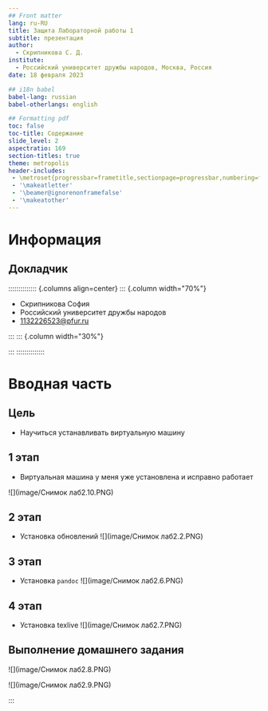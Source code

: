 ```yaml
---
## Front matter
lang: ru-RU
title: Защита Лабораторной работы 1
subtitle: презентация
author:
  - Скрипникова С. Д.
institute:
  - Российский университет дружбы народов, Москва, Россия
date: 18 февраля 2023

## i18n babel
babel-lang: russian
babel-otherlangs: english

## Formatting pdf
toc: false
toc-title: Содержание
slide_level: 2
aspectratio: 169
section-titles: true
theme: metropolis
header-includes:
 - \metroset{progressbar=frametitle,sectionpage=progressbar,numbering=fraction}
 - '\makeatletter'
 - '\beamer@ignorenonframefalse'
 - '\makeatother'
---
```


# Информация

## Докладчик

:::::::::::::: {.columns align=center}
::: {.column width="70%"}

  * Скрипникова София
  * Российский университет дружбы народов
  * [1132226523@pfur.ru](1132226523@pfur.ru)
 

:::
::: {.column width="30%"}



:::
::::::::::::::

# Вводная часть

## Цель

- Научиться устанавливать виртуальную машину

## 1 этап

- Виртуальная машина у меня уже установлена и исправно работает

![](image/Снимок лаб2.10.PNG)

## 2 этап 

- Установка обновлений 
![](image/Снимок лаб2.2.PNG)

## 3 этап

- Установка  `pandoc` 
![](image/Снимок лаб2.6.PNG)


## 4 этап

- Установка texlive
![](image/Снимок лаб2.7.PNG)

## Выполнение домашнего задания

![](image/Снимок лаб2.8.PNG)

![](image/Снимок лаб2.9.PNG)





:::

